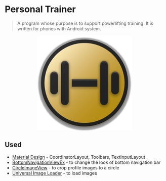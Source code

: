 # Personal Trainer
> A program whose purpose is to support powerlifting training. It is written for phones with Android system.

<p align="center">
  <img width="300" height="300" src="app/src/main/res/drawable/bar_icon.png">
</p>

## Used
+ [Material Design](https://material.io/develop/android/) - CoordinatorLayout, Toolbars, TextInputLayout
+ [BottomNavigationViewEx](https://github.com/ittianyu/BottomNavigationViewEx) - to change the look of bottom navigation bar
+ [CircleImageView](https://github.com/hdodenhof/CircleImageView) - to crop profile images to a circle
+ [Universal Image Loader](https://github.com/nostra13/Android-Universal-Image-Loader) - to load images
